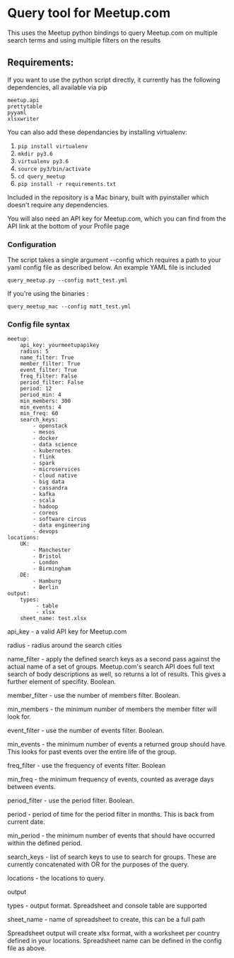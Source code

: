 # Query tool for Meetup.com

This uses the Meetup python bindings to query Meetup.com on multiple search terms and using multiple filters on the results

## Requirements:

If you want to use the python script directly, it currently has the following dependencies, all available via pip

```
meetup.api
prettytable
pyyaml
xlsxwriter
```

You can also add these dependancies by installing virtualenv:
1. `pip install virtualenv`
1. `mkdir py3.6`
1. `virtualenv py3.6`
1. `source py3/bin/activate`
1. `cd query_meetup`
1. `pip install -r requirements.txt`

Included in the repository is a Mac binary, built with pyinstaller which doesn't require any dependencies.

You will also need an API key for Meetup.com, which you can find from the API link at the bottom of your Profile page

### Configuration

The script takes a single argument --config which requires a path to your yaml config file as described below. An example YAML file is included

```
query_meetup.py --config matt_test.yml
```
If you're using the binaries :

```
query_meetup_mac --config matt_test.yml
```

### Config file syntax

```
meetup:
    api_key: yourmeetupapikey
    radius: 5
    name_filter: True
    member_filter: True
    event_filter: True
    freq_filter: False
    period_filter: False
    period: 12
    period_min: 4
    min_members: 300
    min_events: 4
    min_freq: 60
    search_keys:
        - openstack
        - mesos
        - docker
        - data science
        - kubernetes
        - flink
        - spark
        - microservices
        - cloud native
        - big data
        - cassandra
        - kafka
        - scala
        - hadoop
        - coreos
        - software circus
        - data engineering
        - devops
locations:
    UK:
        - Manchester
        - Bristol
        - London
        - Birmingham
    DE:
        - Hamburg
        - Berlin
output:
    types:
         - table
         - xlsx
    sheet_name: test.xlsx
```                

api_key - a valid API key for Meetup.com

radius - radius around the search cities

name_filter - apply the defined search keys as a second pass against the actual name of a set of groups. Meetup.com's search API does full text search of body descriptions as well, so returns a lot of results. This gives a further element of specifity. Boolean.

member_filter - use the number of members filter. Boolean.

min_members - the minimum number of members the member filter will look for.

event_filter - use the number of events filter. Boolean.

min_events - the minimum number of events a returned group should have. This looks for past events over the entire life of the group.

freq_filter - use the frequency of events filter. Boolean

min_freq - the minimum frequency of events, counted as average days between events.

period_filter - use the period filter. Boolean.

period - period of time for the period filter in months. This is back from current date.

min_period - the minimum number of events that should have occurred within the defined period.

search_keys - list of search keys to use to search for groups. These are currently concatenated with OR for the purposes of the query.

locations - the locations to query.

output

types  - output format. Spreadsheet and console table are supported

sheet_name - name of spreadsheet to create, this can be a full path

Spreadsheet output will create xlsx format, with a worksheet per country defined in your locations. Spreadsheet name can be defined in the config file as above.
